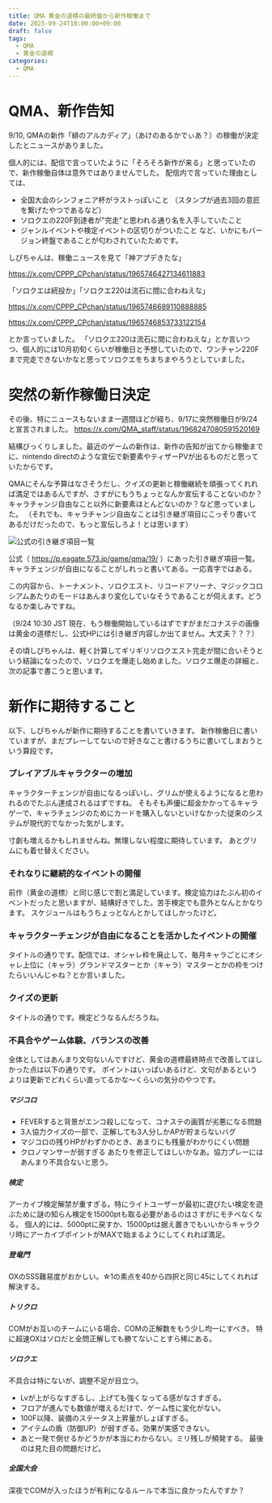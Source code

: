 ```yaml
---
title: QMA 黄金の道標の最終盤から新作稼働まで
date: 2025-09-24T10:00:00+09:00
draft: false
tags:
  - QMA
  - 黄金の道標
categories:
  - QMA
---
```

# QMA、新作告知
9/10, QMAの新作「緋のアルカディア」（あけのあるかでぃあ？）の稼働が決定したとニュースがありました。

個人的には、配信で言っていたように「そろそろ新作が来る」と思っていたので、新作稼働自体は意外ではありませんでした。
配信内で言っていた理由としては、

* 全国大会のシンフォニア杯がラストっぽいこと
  （スタンプが過去3回の意匠を繋げたやつであるなど）
* ソロクエの220F到達者が"完走"と思われる通り名を入手していたこと
* ジャンルイベントや検定イベントの区切りがついたこと
など、いかにもバージョン終盤であることが匂わされていたためです。

しぴちゃんは、稼働ニュースを見て「神アプデきたな」

https://x.com/CPPP_CPchan/status/1965746427134611883

「ソロクエは続投か」「ソロクエ220は流石に間に合わねえな」

https://x.com/CPPP_CPchan/status/1965746689110888885

https://x.com/CPPP_CPchan/status/1965746853733122154

とか言っていました。
「ソロクエ220は流石に間に合わねえな」とか言いつつ、個人的には10月初旬くらいが稼働日と予想していたので、ワンチャン220Fまで完走できないかなと思ってソロクエをちまちまやろうとしていました。

# 突然の新作稼働日決定
その後、特にニュースもないまま一週間ほどが経ち、9/17に突然稼働日が9/24と宣言されました。
https://x.com/QMA_staff/status/1968247080591520169

結構びっくりしました。最近のゲームの新作は、新作の告知が出てから稼働までに、nintendo directのような宣伝で新要素やティザーPVが出るものだと思っていたからです。

QMAにそんな予算はなさそうだし、クイズの更新と稼働継続を頑張ってくれれば満足ではあるんですが、さすがにもうちょっとなんか宣伝することないのか？キャラチャンジ自由なこと以外に新要素ほとんどないのか？など思っていました。
（それでも、キャラチャンジ自由なことは引き継ぎ項目にこっそり書いてあるだけだったので、もっと宣伝しろよ！とは思います）

<img src=" https://blog.cppp-cpchan.org/images/2025/09/24/img_20250924103734.png" alt="公式の引き継ぎ項目一覧">

公式（ https://p.eagate.573.jp/game/qma/19/ ）にあった引き継ぎ項目一覧。
キャラチェンジが自由になることがしれっと書いてある。一応青字ではある。

この内容から、トーナメント、ソロクエスト、リコードアリーナ、マジックコロシアムあたりのモードはあんまり変化していなそうであることが伺えます。どうなるか楽しみですね。

（9/24 10:30 JST 現在、もう稼働開始しているはずですがまだコナステの画像は黄金の道標だし、公式HPには引き継ぎ内容しか出てません。大丈夫？？？）

その頃しぴちゃんは、軽く計算してギリギリソロクエスト完走が間に合いそうという結論になったので、ソロクエを爆走し始めました。ソロクエ爆走の詳細と、次の記事で書こうと思います。

# 新作に期待すること
以下、しぴちゃんが新作に期待することを書いていきます。
新作稼働日に書いていますが、まだプレーしてないので好きなこと書けるうちに書いてしまおうという算段です。

### プレイアブルキャラクターの増加
キャラクターチェンジが自由になるっぽいし、グリムが使えるようになると思われるのでたぶん達成されるはずですね。
そもそも声優に超金かかってるキャラゲーで、キャラチェンジのためにカードを購入しないといけなかった従来のシステムが現代的でなかった気がします。

寸劇も増えるかもしれませんね。無理しない程度に期待しています。
あとグリムにも着せ替えください。

### それなりに継続的なイベントの開催
前作（黄金の道標）と同じ感じで割と満足しています。検定協力はたぶん初のイベントだったと思いますが、結構好きでした。苦手検定でも意外となんとかなります。
スケジュールはもうちょっとなんとかしてほしかったけど。

### キャラクターチェンジが自由になることを活かしたイベントの開催
タイトルの通りです。配信では、オシャレ枠を廃止して、毎月キャラごとにオシャレ上位に（キャラ）グランドマスターとか（キャラ）マスターとかの枠をつけたらいいんじゃね？とか言いました。

### クイズの更新
タイトルの通りです。検定どうなるんだろうね。

### 不具合やゲーム体験、バランスの改善
全体としてはあんまり文句ないんですけど、黄金の道標最終時点で改善してほしかった点は以下の通りです。
ポイントはいっぱいあるけど、文句があるというよりは更新でどれくらい直ってるかな〜くらいの気分のやつです。

##### マジコロ
* FEVERすると背景がエンコ殺しになって、コナステの画質が劣悪になる問題
* 3人協力クイズの一部で、正解しても3人分しかAPが貯まらないバグ
* マジコロの残りHPがわずかのとき、あまりにも残量がわかりにくい問題
* クロノマンサーが弱すぎる
あたりを修正してほしいかなあ。協力プレーにはあんまり不具合ないと思う。

##### 検定
アーカイブ検定解禁が重すぎる。特にライトユーザーが最初に遊びたい検定を遊ぶために謎の知らん検定を15000ptも取る必要があるのはさすがにモチベなくなる。
個人的には、5000ptに戻すか、15000ptは据え置きでもいいからキャラクリ時にアーカイブポイントがMAXで始まるようにしてくれれば満足。

##### 登竜門
OXのSSS難易度がおかしい。☆1の素点を40から四択と同じ45にしてくれれば解決する。

##### トリクロ
COMがお互いのチームにいる場合、COMの正解数をもう少し均一にすべき。
特に超速OXはソロだと全問正解しても勝てないことすら稀にある。

##### ソロクエ
不具合は特にないが、調整不足が目立つ。
* Lvが上がらなすぎるし、上げても強くなってる感がなさすぎる。
* フロアが進んでも数値が増えるだけで、ゲーム性に変化がない。
* 100F以降、装備のステータス上昇量がしょぼすぎる。
* アイテムの盾（防御UP）が弱すぎる。効果が実感できない。
* あと一発で倒せるかどうかが本当にわからない。ミリ残しが頻発する。
最後のは見た目の問題だけど。

##### 全国大会
深夜でCOMが入ったほうが有利になるルールで本当に良かったんですか？